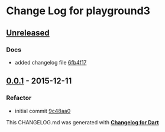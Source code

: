 # Change Log for playground3

## [Unreleased](http://github.com/kasperpeulen/playground3.dart/compare/0.0.1...HEAD)

### Docs
* added changelog file [6fb4f17](https://github.com/kasperpeulen/playground3.dart/commit/6fb4f17861109f8f87a53a07fd865ea016ac1e27)

## [0.0.1](http://github.com/kasperpeulen/playground3.dart/compare/0.0.1) - 2015-12-11

### Refactor
* initial commit [9c48aa0](https://github.com/kasperpeulen/playground3.dart/commit/9c48aa0dbb915a6726e80d25a40ac42dda65454c)


This CHANGELOG.md was generated with [**Changelog for Dart**](https://pub.dartlang.org/packages/changelog)
